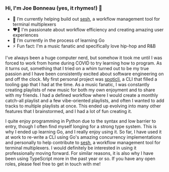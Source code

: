 ### Hi, I'm Joe Bonneau (yes, it rhymes!) 👋

- 🔭 I’m currently helping build out [sesh](https://github.com/joshmedeski/sesh), a workflow management tool for terminal multiplexers
- ❤️‍🔥 I'm passionate about workflow efficiency and creating amazing user experiences
- 🌱 I’m currently in the process of learning Go
- ⚡ Fun fact: I'm a music fanatic and specifically love hip-hop and R&B 

I've always been a huge computer nerd, but somehow it took me until I was forced to work from home during COVID to try learning how to program. As it turns out, something that I tried on a whim turned out to be my true passion and I have been consistently excited about software engineering on and off the clock. My first personal project was [spoticli](https://github.com/joebonneau/spoticli), a CLI that filled a tooling gap that I had at the time. As a music fanatic, I was constantly creating playlists of new music for both my own enjoyment and to share with my friends. I had a defined workflow where I would create a monthly catch-all playlist and a few vibe-oriented playlists, and often I wanted to add tracks to multiple playlists at once. This ended up evolving into many other features that I brainstormed, and I had a lot of fun creating it.

I quite enjoy programming in Python due to the syntax and low barrier to entry, though I often find myself longing for a strong type system. This is why I ended up learning Go, and I really enjoy using it.  So far, I have used it at work to re-write a CLI using Go's amazing concurrency implementations and personally to help contribute to [sesh](https://github.com/joshmedeski/sesh), a workflow management tool for terminal multiplexers. I would definitely be interested in using it professionally moving forward. For similar reasons, it is also why I have been using TypeScript more in the past year or so. If you have any open roles, please feel free to get in touch with me!
